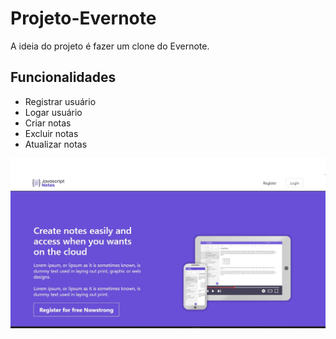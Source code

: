 # Projeto-Evernote
 A ideia do projeto é  fazer um clone do Evernote.


## Funcionalidades
- Registrar usuário
- Logar usuário
- Criar notas
- Excluir notas
- Atualizar notas

<p align="center">
  <img src="./Evernote-Screens/home.jpg" />
</p>
